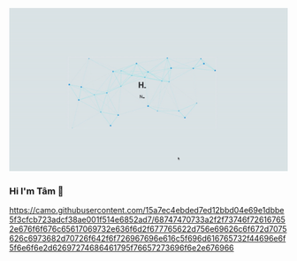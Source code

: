 
![](introduce.gif)

### Hi I'm Tâm  👋
https://camo.githubusercontent.com/15a7ec4ebded7ed12bbd04e69e1dbbe5f3cfcb723adcf38ae001f514e6852ad7/68747470733a2f2f73746f726167652e676f6f676c65617069732e636f6d2f677765622d756e69626c6f672d7075626c6973682d70726f642f6f726967696e616c5f696d616765732f44696e6f5f6e6f6e2d62697274686461795f76657273696f6e2e676966



